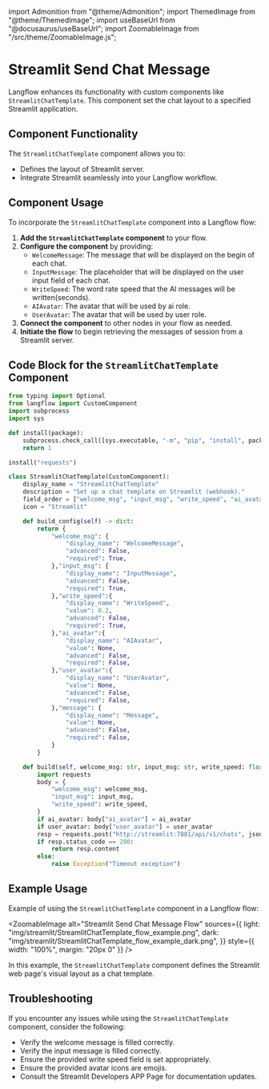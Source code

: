 
import Admonition from "@theme/Admonition";
import ThemedImage from "@theme/ThemedImage";
import useBaseUrl from "@docusaurus/useBaseUrl";
import ZoomableImage from "/src/theme/ZoomableImage.js";

# Streamlit Send Chat Message

Langflow enhances its functionality with custom components like `StreamlitChatTemplate`. This component set the chat layout to a specified Streamlit application.


## Component Functionality

<Admonition type="tip" title="Component Functionality">

The `StreamlitChatTemplate` component allows you to:

- Defines the layout of Streamlit server.
- Integrate Streamlit seamlessly into your Langflow workflow.

</Admonition>

## Component Usage

To incorporate the `StreamlitChatTemplate` component into a Langflow flow:

1. **Add the `StreamlitChatTemplate` component** to your flow.
2. **Configure the component** by providing:
   - `WelcomeMessage`: The message that will be displayed on the begin of each chat.
   - `InputMessage`: The placeholder that will be displayed on the user input field of each chat.
   - `WriteSpeed`: The word rate speed that the AI messages will be written(seconds).
   - `AIAvatar`: The avatar that will be used by ai role.
   - `UserAvatar`: The avatar that will be used by user role.
2. **Connect the component** to other nodes in your flow as needed.
3. **Initiate the flow** to begin retrieving the messages of session from a Streamlit server.

## Code Block for the `StreamlitChatTemplate` Component

```python
from typing import Optional
from langflow import CustomComponent
import subprocess
import sys

def install(package):
    subprocess.check_call([sys.executable, "-m", "pip", "install", package])
    return 1

install("requests")

class StreamlitChatTemplate(CustomComponent):
    display_name = "StreamlitChatTemplate"
    description = "Set up a chat template on Streamlit (webhook)."
    field_order = ["welcome_msg", "input_msg", "write_speed", "ai_avatar", "user_avatar"]
    icon = "Streamlit"

    def build_config(self) -> dict:
        return {
            "welcome_msg": {
                "display_name": "WelcomeMessage",
                "advanced": False,
                "required": True,
            },"input_msg": {
                "display_name": "InputMessage",
                "advanced": False,
                "required": True,
            },"write_speed":{
                "display_name": "WriteSpeed",
                "value": 0.2,
                "advanced": False,
                "required": True,
            },"ai_avatar":{
                "display_name": "AIAvatar",
                "value": None,
                "advanced": False,
                "required": False,
            },"user_avatar":{
                "display_name": "UserAvatar",
                "value": None,
                "advanced": False,
                "required": False,
            },"message": {
                "display_name": "Message",
                "value": None,
                "advanced": False,
                "required": False,
            }
        }

    def build(self, welcome_msg: str, input_msg: str, write_speed: float, ai_avatar: Optional[str] = None, user_avatar: Optional[str] = None, message: Optional[str] = None) -> str:
        import requests
        body = {
            "welcome_msg": welcome_msg,
            "input_msg": input_msg,
            "write_speed": write_speed,
        }
        if ai_avatar: body["ai_avatar"] = ai_avatar
        if user_avatar: body["user_avatar"] = user_avatar
        resp = requests.post("http://streamlit:7881/api/v1/chats", json=body)
        if resp.status_code == 200:
            return resp.content
        else:
            raise Exception("Timeout exception")
```

## Example Usage

<Admonition type="info" title="Example Usage">

Example of using the `StreamlitChatTemplate` component in a Langflow flow:

<ZoomableImage
  alt="Streamlit Send Chat Message Flow"
  sources={{
    light: "img/streamlit/StreamlitChatTemplate_flow_example.png",
    dark: "img/streamlit/StreamlitChatTemplate_flow_example_dark.png",
  }}
  style={{ width: "100%", margin: "20px 0" }}
/>

In this example, the `StreamlitChatTemplate` component defines the Streamlit web page's visual layout as a chat template.

</Admonition>


## Troubleshooting

<Admonition type="caution" title="Troubleshooting">

If you encounter any issues while using the `StreamlitChatTemplate` component, consider the following:

- Verify the welcome message is filled correctly.
- Verify the input message is filled correctly.
- Ensure the provided write speed field is set appropriately.
- Ensure the provided avatar icons are emojis.
- Consult the Streamlit Developers APP Page for documentation updates.

</Admonition>
